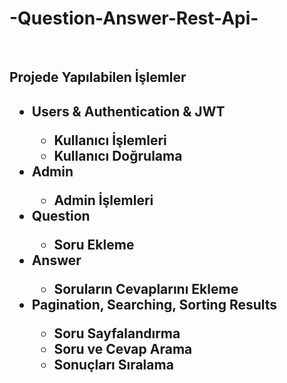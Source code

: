 # -Question-Answer-Rest-Api-
<br>
<h2> Projede Yapılabilen İşlemler<h2>
<ul>
<li>Users & Authentication & JWT</li>
<ul>
<li>Kullanıcı İşlemleri </li>
<li>Kullanıcı Doğrulama </li>
</ul>

<li> Admin </li>
<ul>
<li> Admin İşlemleri</li>
</ul>
<li> Question  </li>
<ul>
<li> Soru Ekleme</li>
</ul>
<li> Answer  </li>
<ul>
<li>Soruların Cevaplarını Ekleme</li>
</ul>
<li>Pagination, Searching, Sorting Results </li>
<ul>
<li>Soru Sayfalandırma</li>
<li>Soru ve Cevap Arama</li>
<li>Sonuçları Sıralama</li>
</ul>
</ul>

